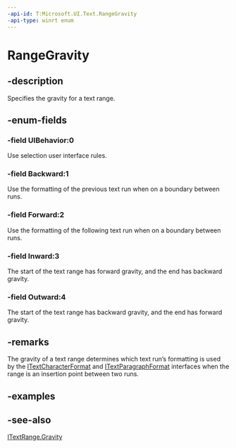 ```yaml
---
-api-id: T:Microsoft.UI.Text.RangeGravity
-api-type: winrt enum
---
```


<!-- Enumeration syntax
public enum Windows.UI.Text.RangeGravity : int
-->

# RangeGravity

## -description
Specifies the gravity for a text range.

## -enum-fields
### -field UIBehavior:0
Use selection user interface rules.

### -field Backward:1
Use the formatting of the previous text run when on a boundary between runs.

### -field Forward:2
Use the formatting of the following text run when on a boundary between runs.

### -field Inward:3
The start of the text range has forward gravity, and the end has backward gravity.

### -field Outward:4
The start of the text range has backward gravity, and the end has forward gravity.


## -remarks
The gravity of a text range determines which text run’s formatting is used by the [ITextCharacterFormat](itextcharacterformat.md) and [ITextParagraphFormat](itextparagraphformat.md) interfaces when the range is an insertion point between two runs.

## -examples

## -see-also
[ITextRange.Gravity](itextrange_gravity.md)
